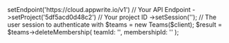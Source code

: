 <?php

use Getapp\Client;
use Getapp\Services\Teams;

$client = (new Client())
    ->setEndpoint('https://cloud.appwrite.io/v1') // Your API Endpoint
    ->setProject('5df5acd0d48c2') // Your project ID
    ->setSession(''); // The user session to authenticate with

$teams = new Teams($client);

$result = $teams->deleteMembership(
    teamId: '<TEAM_ID>',
    membershipId: '<MEMBERSHIP_ID>'
);